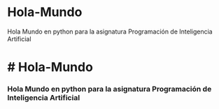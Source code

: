 # Hola-Mundo
Hola Mundo en python para la asignatura Programación de Inteligencia Artificial

<h1># Hola-Mundo</h1>
<h3>Hola Mundo en python para la asignatura Programación de Inteligencia Artificial</h3>
